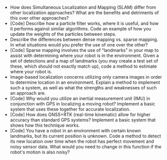 
- How does Simultaneous Localization and Mapping (SLAM) differ from other localization approaches? What are the benefits and detriments of this over other approaches?
- [Code] Describe how a particle filter works, where it is useful, and how it performs against similar algorithms. Code an example of how you update the weights of the particles between steps.
- Describe the differences between dense mapping vs. sparse mapping. In what situations would you prefer the use of one over the other?
- [Code] Sparse mapping involves the use of “landmarks” in your map to assist with determining where your robot is in the environment. Given a set of detections and a map of landmarks (you may create a test set of these, which should not exactly match up), code a method to estimate where your robot is.
- Image-based localization concerns utilizing only camera images in order to determine location in an environment. Explain a method to implement such a system, as well as what the strengths and weaknesses of such an approach are.
- [Code] Why would you utilize an inertial measurement unit (IMU) in conjunction with GPS in localizing a moving robot? Implement a basic system that uses these together for accurate localization.
- [Code] How does GNSS+RTK (real-time kinematic) allow for higher accuracy than standard GPS systems? Implement a basic system that shows how this technique works.
- [Code] You have a robot in an environment with certain known landmarks, but its current position is unknown. Code a method to detect its new location over time when the robot has perfect movement and noisy sensor data. What would you need to change in this function if the robot's motion is also noisy?

